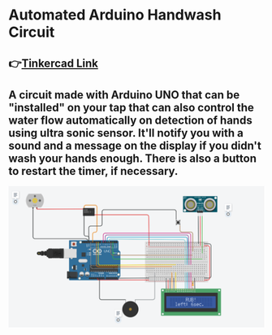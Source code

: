 # Automated Arduino Handwash Circuit
## 👉[Tinkercad Link](https://www.tinkercad.com/things/l8VYBr4YLlm)
## A circuit made with Arduino UNO  that can be "installed" on your tap that can also control the water flow automatically on detection of hands using ultra sonic sensor. It'll notify you with a sound and a message on the display if you didn't wash your hands enough. There is also a button to restart the timer, if necessary. 

<img src="handwash.png">

